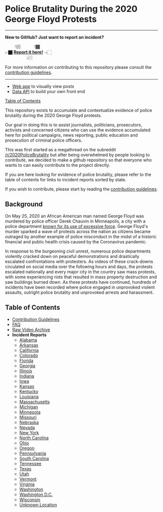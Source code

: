 # Police Brutality During the 2020 George Floyd Protests

---

**New to GitHub? Just want to report an incident?**

&nbsp;&nbsp;&nbsp;&nbsp;&nbsp;&nbsp;&nbsp;&nbsp;👇🏽 &nbsp;&nbsp;&nbsp;&nbsp;&nbsp;&nbsp;&nbsp;&nbsp;&nbsp;&nbsp;👇🏾<br/>
👉🏿 **[Report it here!](https://github.com/2020PB/police-brutality/issues/new?assignees=&labels=Incident+report&template=incident-report.md&title=Incident+in+CITY%2C+STATE)** 👈🏻<br/>
&nbsp;&nbsp;&nbsp;&nbsp;&nbsp;&nbsp;&nbsp;&nbsp;&nbsp;&nbsp;&nbsp;&nbsp;&nbsp;&nbsp;&nbsp;&nbsp;&nbsp;&nbsp;👆🏼&nbsp;&nbsp;&nbsp;&nbsp;&nbsp;&nbsp;&nbsp;&nbsp;

For more information on contributing to this repository please consult the [contribution guidelines](./CONTRIBUTING.md).

---

* [Web app](https://2020policebrutality.netlify.app/) to visually view posts
* [Data API](https://raw.githubusercontent.com/2020PB/police-brutality/data_build/all-locations.json) to build your own front end

[Table of Contents](#Table-of-Contents)

This repository exists to accumulate and contextualize evidence of police brutality during the 2020 George Floyd protests.

Our goal in doing this is to assist journalists, politicians, prosecutors, activists and concerned citizens who can use the evidence accumulated here for political campaigns, news reporting, public education and prosecution of criminal police officers.

This was first started as a megathread on the subreddit [/r/2020PoliceBrutality](https://www.reddit.com/r/2020PoliceBrutality) but after being overwhelmed by people looking to contribute, we decided to make a github repository so that everyone who wants to can easily contribute to the project directly.

If you are here looking for evidence of police brutality, please refer to the table of contents for links to incident reports sorted by state.

If you wish to contribute, please start by reading the [contribution guidelines](./CONTRIBUTING.md).

## Background

On May 25, 2020 an African American man named George Floyd was murdered by police officer Derek Chauvin in Minneapolis, a city with a police department [known for its use of excessive force](https://www.nytimes.com/2020/05/27/us/minneapolis-police.html). George Floyd's murder sparked a wave of protests across the nation as citizens became outraged by another example of police misconduct in the midst of a historic financial and public health crisis caused by the Coronavirus pandemic.

In response to the burgeoning civil unrest, numerous police departments violently cracked down on peaceful demonstrations and drastically escalated confrontations with protesters. As videos of these crack-downs circulated on social media over the following hours and days, the protests escalated nationally and every major city in the country saw mass protests, with some experiencing riots that resulted in mass property destruction and saw buildings burned down.
As these protests have continued, hundreds of incidents have been recorded where police engaged in unprovoked violent assaults, outright police brutality and unprovoked arrests and harassment.

## Table of Contents

* [Contribution Guidelines](./CONTRIBUTING.md)
* [FAQ](./CONTRIBUTING.md#Frequently-Asked-Questions)
* [Raw Video Archive](https://github.com/pb-files/pb-videos)
* **Incident Reports**
  * [Alabama](./reports/Alabama.md)
  * [Arkansas](./reports/Arkansas.md)
  * [California](./reports/California.md)
  * [Colorado](./reports/Colorado.md)
  * [Florida](./reports/Florida.md)
  * [Georgia](./reports/Georgia.md)
  * [Illinois](./reports/Illinois.md)
  * [Indiana](./reports/Indiana.md)
  * [Iowa](./reports/Iowa.md)
  * [Kansas](./reports/Kansas.md)
  * [Kentucky](./reports/Kentucky.md)
  * [Louisiana](./reports/Louisiana.md)
  * [Massachusetts](./reports/Massachusetts.md)
  * [Michigan](./reports/Michigan.md)
  * [Minnesota](./reports/Minnesota.md)
  * [Missouri](./reports/Missouri.md)
  * [Nebraska ](./reports/Nebraska.md)
  * [Nevada](./reports/Nevada.md)
  * [New York](./reports/New%20York.md)
  * [North Carolina](./reports/North%20Carolina.md)
  * [Ohio](./reports/Ohio.md)
  * [Oregon](./reports/Oregon.md)
  * [Pennsylvania](./reports/Pennsylvania.md)
  * [South Carolina](./reports/South%20Carolina.md)
  * [Tennessee](./reports/Tennessee.md)
  * [Texas](./reports/Texas.md)
  * [Utah](./reports/Utah.md)
  * [Vermont](./reports/Vermont.md)
  * [Virginia](./reports/Virginia.md)
  * [Washington](./reports/Washington.md)
  * [Washington D.C.](./reports/Washington%20DC.md)
  * [Wisconsin](./reports/Wisconsin.md)
  * [Unknown Location](./reports/Unknown%20Location.md)
